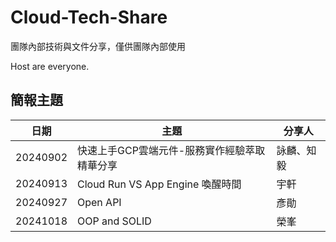 # Cloud-Tech-Share
團隊內部技術與文件分享，僅供團隊內部使用

Host are everyone.

## 簡報主題

| 日期 | 主題 | 分享人 |
| -- | -- | -- |
| 20240902 | 快速上手GCP雲端元件-服務實作經驗萃取精華分享 | 詠麟、知毅 |
| 20240913 |  Cloud Run VS App Engine 喚醒時間 | 宇軒 |
| 20240927 | Open API | 彥勛 |
| 20241018 | OOP and SOLID | 榮峯 |
